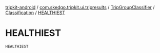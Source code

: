 [tripkit-android](../../../index.md) / [com.skedgo.tripkit.ui.tripresults](../../index.md) / [TripGroupClassifier](../index.md) / [Classification](index.md) / [HEALTHIEST](./-h-e-a-l-t-h-i-e-s-t.md)

# HEALTHIEST

`HEALTHIEST`